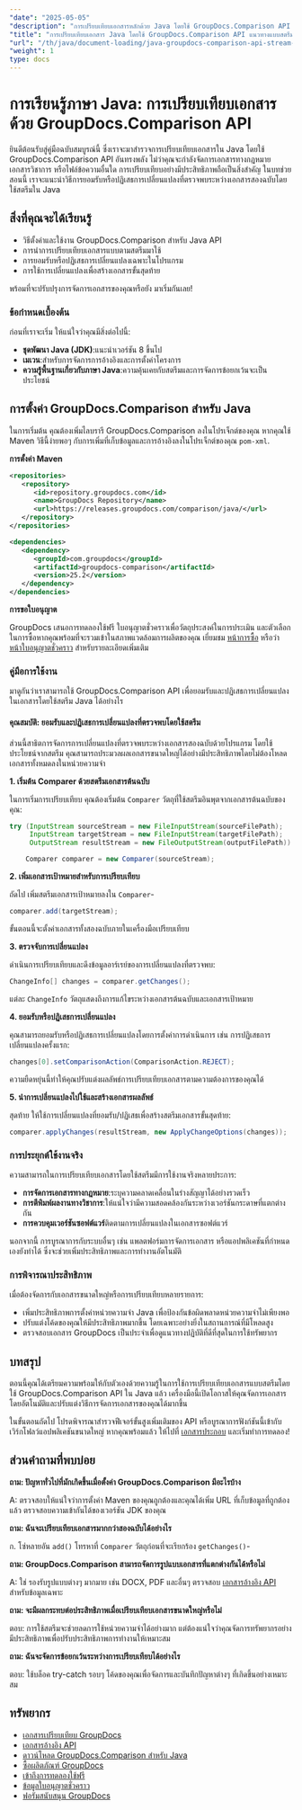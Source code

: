 ```yaml
---
"date": "2025-05-05"
"description": "การเปรียบเทียบเอกสารหลักด้วย Java โดยใช้ GroupDocs.Comparison API อันทรงพลัง เรียนรู้เทคนิคแบบเป็นลำดับขั้นตอนสำหรับการจัดการเอกสารทางกฎหมาย วิชาการ และซอฟต์แวร์อย่างมีประสิทธิภาพ"
"title": "การเปรียบเทียบเอกสาร Java โดยใช้ GroupDocs.Comparison API แนวทางแบบสตรีม"
"url": "/th/java/document-loading/java-groupdocs-comparison-api-stream-document-compare/"
"weight": 1
type: docs
---
```

# การเรียนรู้ภาษา Java: การเปรียบเทียบเอกสารด้วย GroupDocs.Comparison API

ยินดีต้อนรับสู่คู่มือฉบับสมบูรณ์นี้ ซึ่งเราจะมาสำรวจการเปรียบเทียบเอกสารใน Java โดยใช้ GroupDocs.Comparison API อันทรงพลัง ไม่ว่าคุณจะกำลังจัดการเอกสารทางกฎหมาย เอกสารวิชาการ หรือไฟล์ข้อความอื่นใด การเปรียบเทียบอย่างมีประสิทธิภาพถือเป็นสิ่งสำคัญ ในบทช่วยสอนนี้ เราจะแนะนำวิธีการยอมรับหรือปฏิเสธการเปลี่ยนแปลงที่ตรวจพบระหว่างเอกสารสองฉบับโดยใช้สตรีมใน Java

## สิ่งที่คุณจะได้เรียนรู้

- วิธีตั้งค่าและใช้งาน GroupDocs.Comparison สำหรับ Java API
- การนำการเปรียบเทียบเอกสารแบบตามสตรีมมาใช้
- การยอมรับหรือปฏิเสธการเปลี่ยนแปลงเฉพาะในโปรแกรม
- การใช้การเปลี่ยนแปลงเพื่อสร้างเอกสารขั้นสุดท้าย

พร้อมที่จะปรับปรุงการจัดการเอกสารของคุณหรือยัง มาเริ่มกันเลย!

### ข้อกำหนดเบื้องต้น

ก่อนที่เราจะเริ่ม ให้แน่ใจว่าคุณมีสิ่งต่อไปนี้:

- **ชุดพัฒนา Java (JDK)**:แนะนำเวอร์ชัน 8 ขึ้นไป
- **เมเวน**:สำหรับการจัดการการอ้างอิงและการตั้งค่าโครงการ
- **ความรู้พื้นฐานเกี่ยวกับภาษา Java**:ความคุ้นเคยกับสตรีมและการจัดการข้อยกเว้นจะเป็นประโยชน์

## การตั้งค่า GroupDocs.Comparison สำหรับ Java

ในการเริ่มต้น คุณต้องเพิ่มไลบรารี GroupDocs.Comparison ลงในโปรเจ็กต์ของคุณ หากคุณใช้ Maven วิธีนี้ง่ายพอๆ กับการเพิ่มที่เก็บข้อมูลและการอ้างอิงลงในโปรเจ็กต์ของคุณ `pom-xml`.

**การตั้งค่า Maven**

```xml
<repositories>
   <repository>
      <id>repository.groupdocs.com</id>
      <name>GroupDocs Repository</name>
      <url>https://releases.groupdocs.com/comparison/java/</url>
   </repository>
</repositories>

<dependencies>
   <dependency>
      <groupId>com.groupdocs</groupId>
      <artifactId>groupdocs-comparison</artifactId>
      <version>25.2</version>
   </dependency>
</dependencies>
```

**การขอใบอนุญาต**

GroupDocs เสนอการทดลองใช้ฟรี ใบอนุญาตชั่วคราวเพื่อวัตถุประสงค์ในการประเมิน และตัวเลือกในการซื้อหากคุณพร้อมที่จะรวมเข้าในสภาพแวดล้อมการผลิตของคุณ เยี่ยมชม [หน้าการซื้อ](https://purchase.groupdocs.com/buy) หรือว่า [หน้าใบอนุญาตชั่วคราว](https://purchase.groupdocs.com/temporary-license/) สำหรับรายละเอียดเพิ่มเติม

### คู่มือการใช้งาน

มาดูกันว่าเราสามารถใช้ GroupDocs.Comparison API เพื่อยอมรับและปฏิเสธการเปลี่ยนแปลงในเอกสารโดยใช้สตรีม Java ได้อย่างไร

#### คุณสมบัติ: ยอมรับและปฏิเสธการเปลี่ยนแปลงที่ตรวจพบโดยใช้สตรีม

ส่วนนี้สาธิตการจัดการการเปลี่ยนแปลงที่ตรวจพบระหว่างเอกสารสองฉบับด้วยโปรแกรม โดยใช้ประโยชน์จากสตรีม คุณสามารถประมวลผลเอกสารขนาดใหญ่ได้อย่างมีประสิทธิภาพโดยไม่ต้องโหลดเอกสารทั้งหมดลงในหน่วยความจำ

**1. เริ่มต้น Comparer ด้วยสตรีมเอกสารต้นฉบับ**

ในการเริ่มการเปรียบเทียบ คุณต้องเริ่มต้น `Comparer` วัตถุที่ใช้สตรีมอินพุตจากเอกสารต้นฉบับของคุณ:

```java
try (InputStream sourceStream = new FileInputStream(sourceFilePath);
     InputStream targetStream = new FileInputStream(targetFilePath);
     OutputStream resultStream = new FileOutputStream(outputFilePath)) {

    Comparer comparer = new Comparer(sourceStream);
```

**2. เพิ่มเอกสารเป้าหมายสำหรับการเปรียบเทียบ**

ถัดไป เพิ่มสตรีมเอกสารเป้าหมายลงใน `Comparer`-

```java
comparer.add(targetStream);
```

ขั้นตอนนี้จะตั้งค่าเอกสารทั้งสองฉบับภายในเครื่องมือเปรียบเทียบ

**3. ตรวจจับการเปลี่ยนแปลง**

ดำเนินการเปรียบเทียบและดึงข้อมูลอาร์เรย์ของการเปลี่ยนแปลงที่ตรวจพบ:

```java
ChangeInfo[] changes = comparer.getChanges();
```

แต่ละ `ChangeInfo` วัตถุแสดงถึงการแก้ไขระหว่างเอกสารต้นฉบับและเอกสารเป้าหมาย

**4. ยอมรับหรือปฏิเสธการเปลี่ยนแปลง**

คุณสามารถยอมรับหรือปฏิเสธการเปลี่ยนแปลงโดยการตั้งค่าการดำเนินการ เช่น การปฏิเสธการเปลี่ยนแปลงครั้งแรก:

```java
changes[0].setComparisonAction(ComparisonAction.REJECT);
```

ความยืดหยุ่นนี้ทำให้คุณปรับแต่งผลลัพธ์การเปรียบเทียบเอกสารตามความต้องการของคุณได้

**5. นำการเปลี่ยนแปลงไปใช้และสร้างเอกสารผลลัพธ์**

สุดท้าย ให้ใช้การเปลี่ยนแปลงที่ยอมรับ/ปฏิเสธเพื่อสร้างสตรีมเอกสารขั้นสุดท้าย:

```java
comparer.applyChanges(resultStream, new ApplyChangeOptions(changes));
```

### การประยุกต์ใช้งานจริง

ความสามารถในการเปรียบเทียบเอกสารโดยใช้สตรีมมีการใช้งานจริงหลายประการ:

- **การจัดการเอกสารทางกฎหมาย**:ระบุความคลาดเคลื่อนในร่างสัญญาได้อย่างรวดเร็ว
- **การตีพิมพ์ผลงานทางวิชาการ**:ให้แน่ใจว่ามีความสอดคล้องกันระหว่างเวอร์ชันกระดาษที่แตกต่างกัน
- **การควบคุมเวอร์ชันซอฟต์แวร์**ติดตามการเปลี่ยนแปลงในเอกสารซอฟต์แวร์

นอกจากนี้ การบูรณาการกับระบบอื่นๆ เช่น แพลตฟอร์มการจัดการเอกสาร หรือแอปพลิเคชันที่กำหนดเองยังทำได้ ซึ่งจะช่วยเพิ่มประสิทธิภาพและการทำงานอัตโนมัติ

### การพิจารณาประสิทธิภาพ

เมื่อต้องจัดการกับเอกสารขนาดใหญ่หรือการเปรียบเทียบหลายรายการ:

- เพิ่มประสิทธิภาพการตั้งค่าหน่วยความจำ Java เพื่อป้องกันข้อผิดพลาดหน่วยความจำไม่เพียงพอ
- ปรับแต่งโค้ดของคุณให้มีประสิทธิภาพมากขึ้น โดยเฉพาะอย่างยิ่งในสถานการณ์ที่มีโหลดสูง
- ตรวจสอบเอกสาร GroupDocs เป็นประจำเพื่อดูแนวทางปฏิบัติที่ดีที่สุดในการใช้ทรัพยากร

## บทสรุป

ตอนนี้คุณได้เตรียมความพร้อมให้กับตัวเองด้วยความรู้ในการใช้การเปรียบเทียบเอกสารแบบสตรีมโดยใช้ GroupDocs.Comparison API ใน Java แล้ว เครื่องมือนี้เปิดโอกาสให้คุณจัดการเอกสารโดยอัตโนมัติและปรับแต่งวิธีการจัดการเอกสารของคุณได้มากขึ้น

ในขั้นตอนถัดไป โปรดพิจารณาสำรวจฟีเจอร์ขั้นสูงเพิ่มเติมของ API หรือบูรณาการฟังก์ชันนี้เข้ากับเวิร์กโฟลว์แอปพลิเคชันขนาดใหญ่ หากคุณพร้อมแล้ว ให้ไปที่ [เอกสารประกอบ](https://docs.groupdocs.com/comparison/java/) และเริ่มทำการทดลอง!

## ส่วนคำถามที่พบบ่อย

**ถาม: ปัญหาทั่วไปที่มักเกิดขึ้นเมื่อตั้งค่า GroupDocs.Comparison มีอะไรบ้าง**

A: ตรวจสอบให้แน่ใจว่าการตั้งค่า Maven ของคุณถูกต้องและคุณได้เพิ่ม URL ที่เก็บข้อมูลที่ถูกต้องแล้ว ตรวจสอบความเข้ากันได้ของเวอร์ชัน JDK ของคุณ

**ถาม: ฉันจะเปรียบเทียบเอกสารมากกว่าสองฉบับได้อย่างไร**

ก. โซ่หลายอัน `add()` โทรหาที่ `Comparer` วัตถุก่อนที่จะเรียกร้อง `getChanges()`-

**ถาม: GroupDocs.Comparison สามารถจัดการรูปแบบเอกสารที่แตกต่างกันได้หรือไม่**

A: ใช่ รองรับรูปแบบต่างๆ มากมาย เช่น DOCX, PDF และอื่นๆ ตรวจสอบ [เอกสารอ้างอิง API](https://reference.groupdocs.com/comparison/java/) สำหรับข้อมูลเฉพาะ

**ถาม: จะมีผลกระทบต่อประสิทธิภาพเมื่อเปรียบเทียบเอกสารขนาดใหญ่หรือไม่**

ตอบ: การใช้สตรีมจะช่วยลดการใช้หน่วยความจำได้อย่างมาก แต่ต้องแน่ใจว่าคุณจัดการทรัพยากรอย่างมีประสิทธิภาพเพื่อปรับประสิทธิภาพการทำงานให้เหมาะสม

**ถาม: ฉันจะจัดการข้อยกเว้นระหว่างการเปรียบเทียบได้อย่างไร**

ตอบ: ใช้บล็อค try-catch รอบๆ โค้ดของคุณเพื่อจัดการและบันทึกปัญหาต่างๆ ที่เกิดขึ้นอย่างเหมาะสม

## ทรัพยากร

- [เอกสารเปรียบเทียบ GroupDocs](https://docs.groupdocs.com/comparison/java/)
- [เอกสารอ้างอิง API](https://reference.groupdocs.com/comparison/java/)
- [ดาวน์โหลด GroupDocs.Comparison สำหรับ Java](https://releases.groupdocs.com/comparison/java/)
- [ซื้อผลิตภัณฑ์ GroupDocs](https://purchase.groupdocs.com/buy)
- [เข้าถึงการทดลองใช้ฟรี](https://releases.groupdocs.com/comparison/java/)
- [ข้อมูลใบอนุญาตชั่วคราว](https://purchase.groupdocs.com/temporary-license/)
- [ฟอรัมสนับสนุน GroupDocs](https://forum.groupdocs.com/c/comparison)